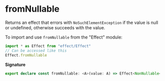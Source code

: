 # fromNullable

Returns an effect that errors with `NoSuchElementException` if the value is
null or undefined, otherwise succeeds with the value.

To import and use `fromNullable` from the "Effect" module:

```ts
import * as Effect from "effect/Effect"
// Can be accessed like this
Effect.fromNullable
```

**Signature**

```ts
export declare const fromNullable: <A>(value: A) => Effect<NonNullable<A>, Cause.NoSuchElementException, never>
```
